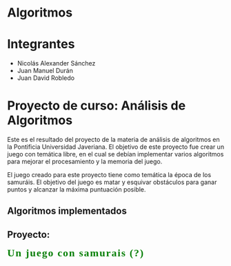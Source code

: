 # Algoritmos
# Integrantes 
- Nicolás Alexander Sánchez
- Juan Manuel Durán
- Juan David Robledo


# Proyecto de curso: Análisis de Algoritmos

Este es el resultado del proyecto de la materia de análisis de algoritmos en la Pontificia Universidad Javeriana. El objetivo de este proyecto fue crear un juego con temática libre, en el cual se debían implementar varios algoritmos para mejorar el procesamiento y la memoria del juego.

El juego creado para este proyecto tiene como temática la época de los samuráis. El objetivo del juego es matar y esquivar obstáculos para ganar puntos y alcanzar la máxima puntuación posible.

## Algoritmos implementados

## Proyecto:
<span style="font-size:24px; font-family:Times New Roman; font-weight:bold; letter-spacing:2px; color: green;">Un juego con samurais (?)</span>


